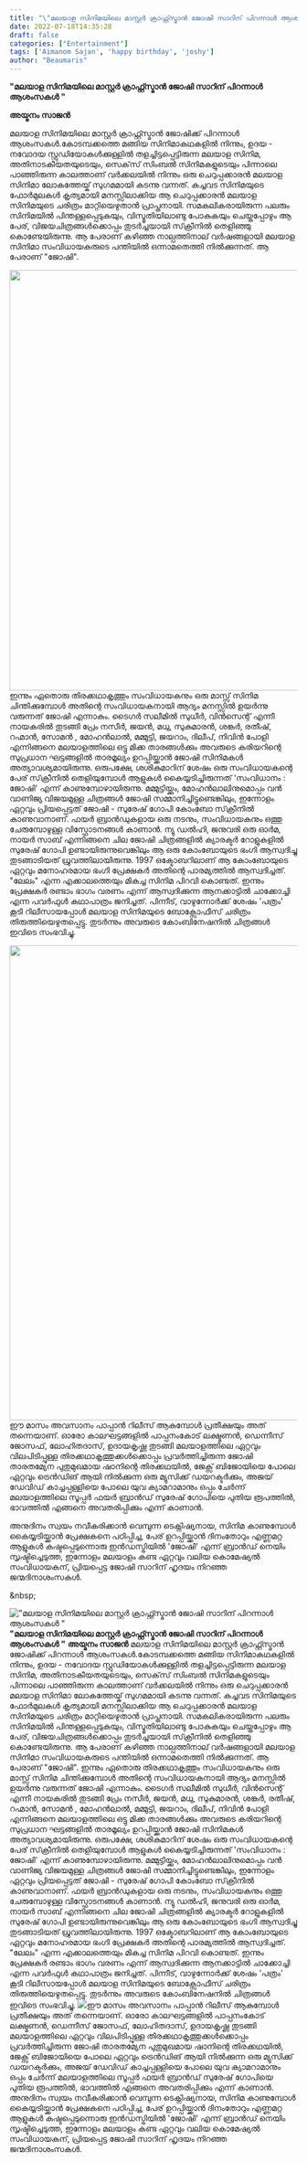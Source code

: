 ```yaml
---
title: "\"മലയാള സിനിമയിലെ മാസ്റ്റർ ക്രാഫ്റ്റ്സ്മാൻ ജോഷി സാറിന് പിറന്നാൾ ആശംസകൾ \""
date: 2022-07-18T14:35:28
draft: false
categories: ["Entertainment"]
tags: ['Aimanom Sajan', 'happy birthday', 'joshy']
author: "Beaumaris"
---
```


<strong>"മലയാള സിനിമയിലെ മാസ്റ്റർ ക്രാഫ്റ്റ്സ്മാൻ ജോഷി സാറിന് പിറന്നാൾ ആശംസകൾ "</strong>

<strong>അയ്മനം സാജൻ</strong>

മലയാള സിനിമയിലെ മാസ്റ്റർ ക്രാഫ്റ്റ്സ്മാൻ ജോഷിക്ക് പിറന്നാൾ ആശംസകൾ.കോടമ്പക്കത്തെ മങ്ങിയ സിനിമാകഥകളിൽ നിന്നും, ഉദയ - നവോദയ സ്റ്റുഡിയോകൾക്കുള്ളിൽ തളച്ചിട്ടപ്പെട്ടിരുന്ന മലയാള സിനിമ, അതിനാടകീയതയുടെയും, സെക്‌സ് സിംബൽ സിനിമകളുടെയും പിന്നാലെ പാഞ്ഞിരുന്ന കാലത്താണ് വർക്കലയിൽ നിന്നും ഒരു ചെറുപ്പക്കാരൻ മലയാള സിനിമാ ലോകത്തേയ്ക് സുഗമമായി കടന്നു വന്നത്. കച്ചവട സിനിമയുടെ ഫോർമുലകൾ കൃത്യമായി മനസ്സിലാക്കിയ ആ ചെറുപ്പക്കാരൻ മലയാള സിനിമയുടെ ചരിത്രം മാറ്റിയെഴുതാൻ പ്രാപ്തനായി. സമകലികരായിരുന്ന പലരും സിനിമയിൽ പിന്തള്ളപ്പെടുകയും, വിസ്മൃ‌തിയിലാണ്ടു പോകുകയും ചെയ്തപ്പോഴും ആ പേര്, വിജയചിത്രങ്ങൾക്കൊപ്പം തുടർച്ചയായി സ്‌ക്രീനിൽ തെളിഞ്ഞു കൊണ്ടേയിരുന്നു. ആ പേരാണ് കഴിഞ്ഞ നാല്പത്തിനാല്‌ വർഷങ്ങളായി മലയാള സിനിമാ സംവിധായകരുടെ പന്തിയിൽ ഒന്നാമതെത്തി നിൽക്കുന്നത്. ആ പേരാണ് "ജോഷി".

<img class="wp-image-343263 aligncenter" src="https://cdn.boolokam.com/articles/2022/07/3TT33.jpg" alt="" width="736" height="736" />ഇന്നും ഏതൊരു തിരക്കഥാകൃത്തും സംവിധായകനും ഒരു മാസ്സ് സിനിമ ചിന്തിക്കുമ്പോൾ അതിന്റെ സംവിധായകനായി ആദ്യം മനസ്സിൽ ഉയർന്നു വരുന്നത് ജോഷി എന്നാകും. ടൈഗർ സലീമിൽ സുധീർ, വിൻസെന്റ് എന്നീ നായകരിൽ തുടങ്ങി പ്രേം നസീർ, ജയൻ, മധു, സുകുമാരൻ, ശങ്കർ, രതീഷ്, റഹ്മാൻ, സോമൻ , മോഹൻലാൽ, മമ്മുട്ടി, ജയറാം, ദിലീപ്, നിവിൻ പോളി എന്നിങ്ങനെ മലയാളത്തിലെ ഒട്ടു മിക്ക താരങ്ങൾക്കും അവരുടെ കരിയറിന്റെ സുപ്രധാന ഘട്ടങ്ങളിൽ താരമൂല്യം ഉറപ്പിയ്ക്കാൻ ജോഷി സിനിമകൾ അത്യാവശ്യമായിരുന്നു. ഒരുപക്ഷേ, ശശികുമാറിന് ശേഷം ഒരു സംവിധായകന്റെ പേര് സ്‌ക്രീനിൽ തെളിയുമ്പോൾ ആളുകൾ കൈയ്യടിച്ചിരുന്നത് 'സംവിധാനം : ജോഷി' എന്ന് കാണുമ്പോഴായിരുന്നു. മമ്മുട്ടിയ്ക്കും, മോഹൻലാലിനുമൊപ്പം വൻ വാണിജ്യ വിജയമുള്ള ചിത്രങ്ങൾ ജോഷി സമ്മാനിച്ചിട്ടുണ്ടെങ്കിലും, ഇന്നോളം ഏറ്റവും പ്രിയപ്പെട്ടത് ജോഷി - സുരേഷ് ഗോപി കോംബോ സ്‌ക്രീനിൽ കാണുവാനാണ്. ഫയർ ബ്രാൻഡുകളായ ഒരു നടനും, സംവിധായകനും ഒത്തു ചേരുമ്പോഴുള്ള വിസ്ഫോടനങ്ങൾ കാണാൻ. ന്യു ഡൽഹി, ജനുവരി ഒരു ഓർമ, നായർ സാബ് എന്നിങ്ങനെ ചില ജോഷി ചിത്രങ്ങളിൽ ക്യാരക്ടർ റോളുകളിൽ സുരേഷ് ഗോപി ഉണ്ടായിരുന്നുവെങ്കിലും ആ ഒരു കോംബോയുടെ ഭംഗി ആസ്വദിച്ചു തുടങ്ങാടിയത് ധ്രുവത്തിലായിരുന്നു. 1997 ഒക്ടോബറിലാണ് ആ കോംബോയുടെ ഏറ്റവും മനോഹരമായ ഭംഗി പ്രേക്ഷകർ അതിന്റെ പാരമ്യത്തിൽ ആസ്വദിച്ചത്. "ലേലം" എന്ന എക്കാലത്തെയും മികച്ച സിനിമ പിറവി കൊണ്ടത്. ഇന്നും പ്രേക്ഷകർ രണ്ടാം ഭാഗം വരണം എന്ന് ആസ്വദിക്കുന്ന ആനക്കാട്ടിൽ ചാക്കോച്ചി എന്ന പവർഫുൾ കഥാപാത്രം ജനിച്ചത്. പിന്നീട്, വാഴുന്നോർക്ക് ശേഷം 'പത്രം' കൂടി റിലീസായപ്പോൾ മലയാള സിനിമയുടെ ബോക്സോഫീസ് ചരിത്രം തിരുത്തിയെഴുതപ്പെട്ടു. തുടർന്നും അവരുടെ കോംബിനേഷനിൽ ചിത്രങ്ങൾ ഇവിടെ സംഭവിച്ചു.

<img class="size-full wp-image-343264 aligncenter" src="https://cdn.boolokam.com/articles/2022/07/WFR2R2RR.jpg" alt="" width="800" height="831" />ഈ മാസം അവസാനം പാപ്പാൻ റിലീസ് ആകുമ്പോൾ പ്രതീക്ഷയും അത് തന്നെയാണ്. ഓരോ കാലഘട്ടങ്ങളിൽ പാപ്പനംകോട് ലക്ഷ്മണൻ, ഡെന്നീസ് ജോസഫ്, ലോഹിതദാസ്, ഉദായകൃഷ്ണ തുടങ്ങി മലയാളത്തിലെ ഏറ്റവും വിലപിടിപ്പുള്ള തിരക്കഥാകൃത്തുക്കൾക്കൊപ്പം പ്രവർത്തിച്ചിരുന്ന ജോഷി താരതമ്യേന പുതുമുഖമായ ഷാനിന്റെ തിരക്കഥയിൽ, ജേക്സ് ബിജോയിയെ പോലെ ഏറ്റവും ട്രെൻഡിങ് ആയി നിൽക്കുന്ന ഒരു മ്യുസിക്ക് ഡയറക്ടർക്കും, അജയ് ഡേവിഡ് കാച്ചപ്പള്ളിയെ പോലെ യുവ ക്യാമറാമാനും ഒപ്പം ചേർന്ന് മലയാളത്തിലെ സൂപ്പർ ഫയർ ബ്രാൻഡ് സുരേഷ് ഗോപിയെ പുതിയ രൂപത്തിൽ, ഭാവത്തിൽ എങ്ങനെ അവതരിപ്പിക്കും എന്ന് കാണാൻ.

അനുദിനം സ്വയം നവീകരിക്കാൻ വെമ്പുന്ന ടെക്നിഷ്യനായ, സിനിമ കാണുമ്പോൾ കൈയ്യടിയ്ക്കാൻ പ്രേക്ഷകനെ പഠിപ്പിച്ച, പേര് ഉറപ്പിയ്ക്കാൻ ദിനംതോറും എണ്ണമറ്റ ആളുകൾ കഷ്ടപ്പെടുന്നൊരു ഇൻഡസ്ട്രിയിൽ 'ജോഷി' എന്ന് ബ്രാൻഡ് നെയിം സൃഷ്ടിച്ചെടുത്ത, ഇന്നോളം മലയാളം കണ്ട ഏറ്റവും വലിയ കൊമേഷ്യൽ സംവിധായകന്, പ്രിയപ്പെട്ട ജോഷി സാറിന് ഹൃദയം നിറഞ്ഞ ജന്മദിനാശംസകൾ.

&amp;nbsp;


!["മലയാള സിനിമയിലെ മാസ്റ്റർ ക്രാഫ്റ്റ്സ്മാൻ ജോഷി സാറിന് പിറന്നാൾ ആശംസകൾ "](https://cdn.boolokam.com/articles/2022/07/3TT33.jpg)**"മലയാള സിനിമയിലെ മാസ്റ്റർ ക്രാഫ്റ്റ്സ്മാൻ ജോഷി സാറിന് പിറന്നാൾ ആശംസകൾ "** **അയ്മനം സാജൻ** മലയാള സിനിമയിലെ മാസ്റ്റർ ക്രാഫ്റ്റ്സ്മാൻ ജോഷിക്ക് പിറന്നാൾ ആശംസകൾ.കോടമ്പക്കത്തെ മങ്ങിയ സിനിമാകഥകളിൽ നിന്നും, ഉദയ - നവോദയ സ്റ്റുഡിയോകൾക്കുള്ളിൽ തളച്ചിട്ടപ്പെട്ടിരുന്ന മലയാള സിനിമ, അതിനാടകീയതയുടെയും, സെക്‌സ് സിംബൽ സിനിമകളുടെയും പിന്നാലെ പാഞ്ഞിരുന്ന കാലത്താണ് വർക്കലയിൽ നിന്നും ഒരു ചെറുപ്പക്കാരൻ മലയാള സിനിമാ ലോകത്തേയ്ക് സുഗമമായി കടന്നു വന്നത്. കച്ചവട സിനിമയുടെ ഫോർമുലകൾ കൃത്യമായി മനസ്സിലാക്കിയ ആ ചെറുപ്പക്കാരൻ മലയാള സിനിമയുടെ ചരിത്രം മാറ്റിയെഴുതാൻ പ്രാപ്തനായി. സമകലികരായിരുന്ന പലരും സിനിമയിൽ പിന്തള്ളപ്പെടുകയും, വിസ്മൃ‌തിയിലാണ്ടു പോകുകയും ചെയ്തപ്പോഴും ആ പേര്, വിജയചിത്രങ്ങൾക്കൊപ്പം തുടർച്ചയായി സ്‌ക്രീനിൽ തെളിഞ്ഞു കൊണ്ടേയിരുന്നു. ആ പേരാണ് കഴിഞ്ഞ നാല്പത്തിനാല്‌ വർഷങ്ങളായി മലയാള സിനിമാ സംവിധായകരുടെ പന്തിയിൽ ഒന്നാമതെത്തി നിൽക്കുന്നത്. ആ പേരാണ് "ജോഷി". ഇന്നും ഏതൊരു തിരക്കഥാകൃത്തും സംവിധായകനും ഒരു മാസ്സ് സിനിമ ചിന്തിക്കുമ്പോൾ അതിന്റെ സംവിധായകനായി ആദ്യം മനസ്സിൽ ഉയർന്നു വരുന്നത് ജോഷി എന്നാകും. ടൈഗർ സലീമിൽ സുധീർ, വിൻസെന്റ് എന്നീ നായകരിൽ തുടങ്ങി പ്രേം നസീർ, ജയൻ, മധു, സുകുമാരൻ, ശങ്കർ, രതീഷ്, റഹ്മാൻ, സോമൻ , മോഹൻലാൽ, മമ്മുട്ടി, ജയറാം, ദിലീപ്, നിവിൻ പോളി എന്നിങ്ങനെ മലയാളത്തിലെ ഒട്ടു മിക്ക താരങ്ങൾക്കും അവരുടെ കരിയറിന്റെ സുപ്രധാന ഘട്ടങ്ങളിൽ താരമൂല്യം ഉറപ്പിയ്ക്കാൻ ജോഷി സിനിമകൾ അത്യാവശ്യമായിരുന്നു. ഒരുപക്ഷേ, ശശികുമാറിന് ശേഷം ഒരു സംവിധായകന്റെ പേര് സ്‌ക്രീനിൽ തെളിയുമ്പോൾ ആളുകൾ കൈയ്യടിച്ചിരുന്നത് 'സംവിധാനം : ജോഷി' എന്ന് കാണുമ്പോഴായിരുന്നു. മമ്മുട്ടിയ്ക്കും, മോഹൻലാലിനുമൊപ്പം വൻ വാണിജ്യ വിജയമുള്ള ചിത്രങ്ങൾ ജോഷി സമ്മാനിച്ചിട്ടുണ്ടെങ്കിലും, ഇന്നോളം ഏറ്റവും പ്രിയപ്പെട്ടത് ജോഷി - സുരേഷ് ഗോപി കോംബോ സ്‌ക്രീനിൽ കാണുവാനാണ്. ഫയർ ബ്രാൻഡുകളായ ഒരു നടനും, സംവിധായകനും ഒത്തു ചേരുമ്പോഴുള്ള വിസ്ഫോടനങ്ങൾ കാണാൻ. ന്യു ഡൽഹി, ജനുവരി ഒരു ഓർമ, നായർ സാബ് എന്നിങ്ങനെ ചില ജോഷി ചിത്രങ്ങളിൽ ക്യാരക്ടർ റോളുകളിൽ സുരേഷ് ഗോപി ഉണ്ടായിരുന്നുവെങ്കിലും ആ ഒരു കോംബോയുടെ ഭംഗി ആസ്വദിച്ചു തുടങ്ങാടിയത് ധ്രുവത്തിലായിരുന്നു. 1997 ഒക്ടോബറിലാണ് ആ കോംബോയുടെ ഏറ്റവും മനോഹരമായ ഭംഗി പ്രേക്ഷകർ അതിന്റെ പാരമ്യത്തിൽ ആസ്വദിച്ചത്. "ലേലം" എന്ന എക്കാലത്തെയും മികച്ച സിനിമ പിറവി കൊണ്ടത്. ഇന്നും പ്രേക്ഷകർ രണ്ടാം ഭാഗം വരണം എന്ന് ആസ്വദിക്കുന്ന ആനക്കാട്ടിൽ ചാക്കോച്ചി എന്ന പവർഫുൾ കഥാപാത്രം ജനിച്ചത്. പിന്നീട്, വാഴുന്നോർക്ക് ശേഷം 'പത്രം' കൂടി റിലീസായപ്പോൾ മലയാള സിനിമയുടെ ബോക്സോഫീസ് ചരിത്രം തിരുത്തിയെഴുതപ്പെട്ടു. തുടർന്നും അവരുടെ കോംബിനേഷനിൽ ചിത്രങ്ങൾ ഇവിടെ സംഭവിച്ചു. ![](https://cdn.boolokam.com/articles/2022/07/WFR2R2RR.jpg)ഈ മാസം അവസാനം പാപ്പാൻ റിലീസ് ആകുമ്പോൾ പ്രതീക്ഷയും അത് തന്നെയാണ്. ഓരോ കാലഘട്ടങ്ങളിൽ പാപ്പനംകോട് ലക്ഷ്മണൻ, ഡെന്നീസ് ജോസഫ്, ലോഹിതദാസ്, ഉദായകൃഷ്ണ തുടങ്ങി മലയാളത്തിലെ ഏറ്റവും വിലപിടിപ്പുള്ള തിരക്കഥാകൃത്തുക്കൾക്കൊപ്പം പ്രവർത്തിച്ചിരുന്ന ജോഷി താരതമ്യേന പുതുമുഖമായ ഷാനിന്റെ തിരക്കഥയിൽ, ജേക്സ് ബിജോയിയെ പോലെ ഏറ്റവും ട്രെൻഡിങ് ആയി നിൽക്കുന്ന ഒരു മ്യുസിക്ക് ഡയറക്ടർക്കും, അജയ് ഡേവിഡ് കാച്ചപ്പള്ളിയെ പോലെ യുവ ക്യാമറാമാനും ഒപ്പം ചേർന്ന് മലയാളത്തിലെ സൂപ്പർ ഫയർ ബ്രാൻഡ് സുരേഷ് ഗോപിയെ പുതിയ രൂപത്തിൽ, ഭാവത്തിൽ എങ്ങനെ അവതരിപ്പിക്കും എന്ന് കാണാൻ. അനുദിനം സ്വയം നവീകരിക്കാൻ വെമ്പുന്ന ടെക്നിഷ്യനായ, സിനിമ കാണുമ്പോൾ കൈയ്യടിയ്ക്കാൻ പ്രേക്ഷകനെ പഠിപ്പിച്ച, പേര് ഉറപ്പിയ്ക്കാൻ ദിനംതോറും എണ്ണമറ്റ ആളുകൾ കഷ്ടപ്പെടുന്നൊരു ഇൻഡസ്ട്രിയിൽ 'ജോഷി' എന്ന് ബ്രാൻഡ് നെയിം സൃഷ്ടിച്ചെടുത്ത, ഇന്നോളം മലയാളം കണ്ട ഏറ്റവും വലിയ കൊമേഷ്യൽ സംവിധായകന്, പ്രിയപ്പെട്ട ജോഷി സാറിന് ഹൃദയം നിറഞ്ഞ ജന്മദിനാശംസകൾ. &nbsp;
